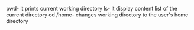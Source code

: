 pwd- it prints current working directory
ls- it display content list of the current directory
cd /home- changes working directory to the user's home directory